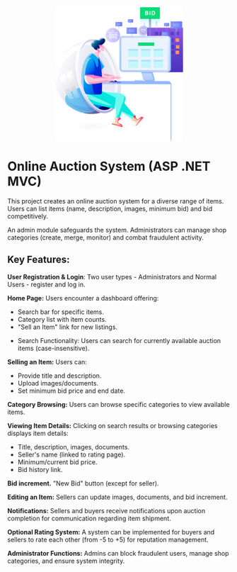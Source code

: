 <div align="center">
  <img src="./ctemplate/assets/images/banner/banner-1.png" height="300"/>
</div>

# Online Auction System (ASP .NET MVC)

This project creates an online auction system for a diverse range of items. Users can list items (name, description, images, minimum bid) and bid competitively.

An admin module safeguards the system. Administrators can manage shop categories (create, merge, monitor) and combat fraudulent activity.

## Key Features:

**User Registration & Login**: Two user types - Administrators and Normal Users - register and log in.

**Home Page:** Users encounter a dashboard offering:
*  Search bar for specific items.
*  Category list with item counts.
*  "Sell an Item" link for new listings.

- Search Functionality: Users can search for currently available auction items (case-insensitive).

**Selling an Item:** Users can:
*  Provide title and description.
*  Upload images/documents.
*  Set minimum bid price and end date.

**Category Browsing:** Users can browse specific categories to view available items.

**Viewing Item Details:** Clicking on search results or browsing categories displays item details:
*  Title, description, images, documents.
*  Seller's name (linked to rating page).
*  Minimum/current bid price.
*  Bid history link.

**Bid increment.**
 "New Bid" button (except for seller).

 **Editing an Item:** Sellers can update images, documents, and bid increment.

**Notifications:** Sellers and buyers receive notifications upon auction completion for communication regarding item shipment.

**Optional Rating System:** A system can be implemented for buyers and sellers to rate each other (from -5 to +5) for reputation management.

**Administrator Functions:** Admins can block fraudulent users, manage shop categories, and ensure system integrity.
